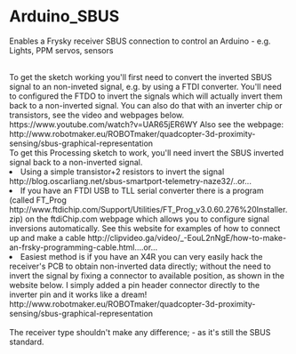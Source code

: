 # Arduino_SBUS
Enables a Frysky receiver SBUS connection to control an Arduino - e.g. Lights, PPM servos, sensors

<br>
To get the sketch working you'll first need to convert the inverted SBUS signal to an non-inveted signal,  e.g. by using a FTDI converter. You'll need to configured the FTDO to invert the signals which will actually invert them back to a non-inverted signal. You can also do that with an inverter chip or transistors, see the video and webpages below. 
<Br>
https://www.youtube.com/watch?v=UAR65jER6WY
 Also see the webpage: 
  http://www.robotmaker.eu/ROBOTmaker/quadcopter-3d-proximity-sensing/sbus-graphical-representation
  

<br>
To get this Processing sketch to work, you'll need invert the SBUS inverted signal back to a non-inverted signal. 
<li>
Using a simple transistor+2 resistors to invert the signal http://blog.oscarliang.net/sbus-smartport-telemetry-naze32/..or...
 <li>
If you have an FTDI USB to TLL serial converter there is a program  (called FT_Prog http://www.ftdichip.com/Support/Utilities/FT_Prog_v3.0.60.276%20Installer.zip) on the ftdiChip.com webpage which allows you to configure signal inversions automatically. See this website for examples of how to connect up and make a cable http://clipvideo.ga/video/_-EouL2nNgE/how-to-make-an-frsky-programming-cable.html....or...
<li>
Easiest method is if you have an X4R you can very easily hack the receiver's PCB to obtain non-inverted data directly; without the need to invert the signal by fixing a connector to available position, as shown in the website below. I simply added a pin header connector directly to the inverter pin and it works like a dream! 
 http://www.robotmaker.eu/ROBOTmaker/quadcopter-3d-proximity-sensing/sbus-graphical-representation
</li>
<br>
The receiver type shouldn't make any difference; -  as it's still the SBUS standard.   
